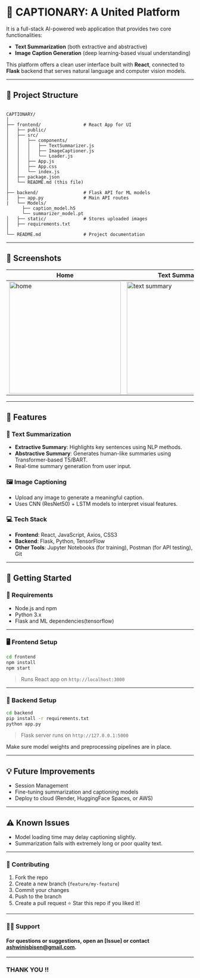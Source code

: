 # 📸 CAPTIONARY: A United Platform 

It is a full-stack AI-powered web application that provides two core functionalities:
- **Text Summarization** (both extractive and abstractive)
- **Image Caption Generation** (deep learning-based visual understanding)

This platform offers a clean user interface built with **React**, connected to **Flask** backend that serves natural language and computer vision models.

---

## 🔧 Project Structure

```

CAPTIONARY/
│
├── frontend/                # React App for UI
│   ├── public/
│   ├── src/
│   │   ├── components/
│   │   │   ├── TextSummarizer.js
│   │   │   ├── ImageCaptioner.js
│   │   │   └── Loader.js
│   │   ├── App.js
│   │   ├── App.css
│   │   └── index.js
│   ├── package.json
│   └── README.md (this file)
│
├── backend/                 # Flask API for ML models
│   ├── app.py               # Main API routes
|   └── Models/
      ├── caption_model.h5
      └── summarizer_model.pt
│   ├── static/              # Stores uploaded images
│   ├── requirements.txt
│
└── README.md                # Project documentation

````

---

## 📸 Screenshots

| Home | Text Summarizer | Image Captioner |
|------|------------------|------------------|
| <img src="https://github.com/user-attachments/assets/7696ed75-f193-41de-80d6-3e159cb295f8" alt="home" width="300"/> | <img src="https://github.com/user-attachments/assets/d098ac2f-9f49-41e5-bc94-d3d385f0db82" alt="text summary" width="300"/> | <img src="https://github.com/user-attachments/assets/cab36bd7-7594-4bd0-b87f-e3e830651318" alt="image caption" width="300"/> |


---

## 🌟 Features

### 📄 Text Summarization
- **Extractive Summary**: Highlights key sentences using NLP methods.
- **Abstractive Summary**: Generates human-like summaries using Transformer-based T5/BART.
- Real-time summary generation from user input.

### 🖼️ Image Captioning
- Upload any image to generate a meaningful caption.
- Uses CNN (ResNet50) + LSTM models to interpret visual features.

### 💻 Tech Stack
- **Frontend**: React, JavaScript, Axios, CSS3
- **Backend**: Flask, Python, TensorFlow
- **Other Tools**: Jupyter Notebooks (for training), Postman (for API testing), Git

---

## 🚀 Getting Started

### 🧩 Requirements
- Node.js and npm
- Python 3.x
- Flask and ML dependencies(tensorflow)

---

### 🖥️ Frontend Setup

```bash
cd frontend
npm install
npm start
````

> Runs React app on `http://localhost:3000`

---

### 🧠 Backend Setup

```bash
cd backend
pip install -r requirements.txt
python app.py
```

> Flask server runs on `http://127.0.0.1:5000`

Make sure model weights and preprocessing pipelines are in place.

---

## 💡 Future Improvements

* Session Management
* Fine-tuning summarization and captioning models
* Deploy to cloud (Render, HuggingFace Spaces, or AWS)

---

## ⚠️ Known Issues

- Model loading time may delay captioning slightly.
- Summarization fails with extremely long or poor quality text.

 ---

### 🤝 Contributing

1. Fork the repo
2. Create a new branch (`feature/my-feature`)
3. Commit your changes
4. Push to the branch
5. Create a pull request
⭐ Star this repo if you liked it!
   
---

### 🙋‍♀️ Support

#### For questions or suggestions, open an [Issue] or contact [ashwinisbisen@gmail.com](mailto:ashwinisbisen@gmail.com).
---

### THANK YOU !!
